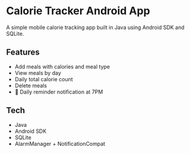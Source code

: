 # Calorie Tracker Android App

A simple mobile calorie tracking app built in Java using Android SDK and SQLite.

## Features

- Add meals with calories and meal type
- View meals by day
- Daily total calorie count
- Delete meals
- 🔔 Daily reminder notification at 7PM

## Tech

- Java
- Android SDK
- SQLite
- AlarmManager + NotificationCompat
